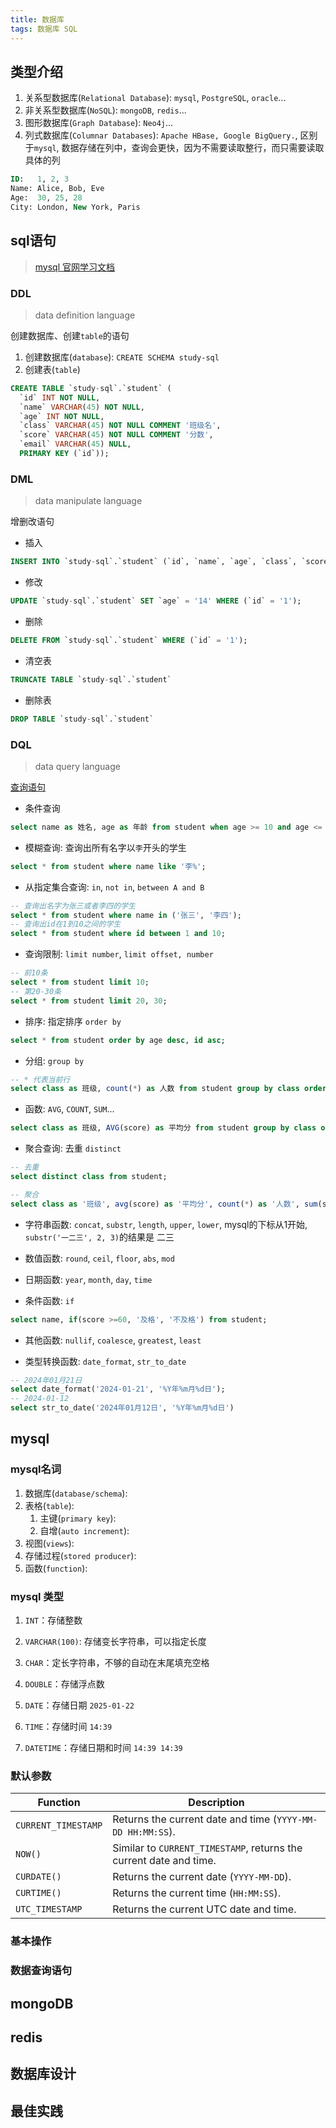 ```yaml
---
title: 数据库
tags: 数据库 SQL
---
```


## 类型介绍

1. 关系型数据库(`Relational Database`): `mysql`, `PostgreSQL`, `oracle`...
2. 非关系型数据库(`NoSQL`): `mongoDB`, `redis`...
3. 图形数据库(`Graph Database`): `Neo4j`...
4. 列式数据库(`Columnar Databases`): `Apache HBase, Google BigQuery.`, 区别于`mysql`, 数据存储在列中，查询会更快，因为不需要读取整行，而只需要读取具体的列

```sql
ID:   1, 2, 3
Name: Alice, Bob, Eve
Age:  30, 25, 28
City: London, New York, Paris
```
<!--more-->

## sql语句

> [mysql 官网学习文档](https://dev.mysql.com/doc/refman/8.0/en/select.html)

### DDL

> data definition language

创建数据库、创建`table`的语句

1. 创建数据库(`database`): `CREATE SCHEMA study-sql`
2. 创建表(`table`)

``` sql
CREATE TABLE `study-sql`.`student` (
  `id` INT NOT NULL,
  `name` VARCHAR(45) NOT NULL,
  `age` INT NOT NULL,
  `class` VARCHAR(45) NOT NULL COMMENT '班级名',
  `score` VARCHAR(45) NOT NULL COMMENT '分数',
  `email` VARCHAR(45) NULL,
  PRIMARY KEY (`id`));
```

### DML

> data manipulate language

增删改语句

- 插入

``` sql
INSERT INTO `study-sql`.`student` (`id`, `name`, `age`, `class`, `score`, `email`) VALUES ('1', 'jack', '12', '一班', 60 'abc@qq.com');
```

- 修改

```sql
UPDATE `study-sql`.`student` SET `age` = '14' WHERE (`id` = '1');
```

- 删除

```sql
DELETE FROM `study-sql`.`student` WHERE (`id` = '1');
```

- 清空表

```sql
TRUNCATE TABLE `study-sql`.`student`
```

- 删除表

``` sql
DROP TABLE `study-sql`.`student`
```

### DQL

> data query language

[查询语句](https://dev.mysql.com/doc/refman/8.0/en/built-in-function-reference.html)

- 条件查询

```sql
select name as 姓名, age as 年龄 from student when age >= 10 and age <= 30;
```

- 模糊查询: 查询出所有名字以`李`开头的学生

```sql
select * from student where name like '李%';
```

- 从指定集合查询: `in`, `not in`, `between A and B`

```sql
-- 查询出名字为张三或者李四的学生
select * from student where name in ('张三', '李四');
-- 查询出id在1到10之间的学生
select * from student where id between 1 and 10;
```

- 查询限制: `limit number`, `limit offset, number`

```sql
-- 前10条
select * from student limit 10;
-- 第20-30条
select * from student limit 20, 30;
```

- 排序: 指定排序 `order by`

```sql
select * from student order by age desc, id asc;
```

- 分组: `group by`

```sql
-- * 代表当前行
select class as 班级, count(*) as 人数 from student group by class order by 人数;
```

- 函数: `AVG`, `COUNT`, `SUM`...

```sql
select class as 班级, AVG(score) as 平均分 from student group by class order by 平均分 desc;
```

- 聚合查询: 去重 `distinct`

```sql
-- 去重
select distinct class from student;

-- 聚合
select class as '班级', avg(score) as '平均分', count(*) as '人数', sum(score) as '班级总分', min(score) as '最低分', max(score) as '最高分' from student_new group by class order by '最高分';
```

- 字符串函数: `concat`, `substr`, `length`, `upper`, `lower`, mysql的下标从1开始, `substr('一二三', 2, 3)`的结果是 二三

- 数值函数: `round`, `ceil`, `floor`, `abs`, `mod`

- 日期函数: `year`, `month`, `day`, `time`

- 条件函数: `if`

```sql
select name, if(score >=60, '及格', '不及格') from student;
```

- 其他函数: `nullif`, `coalesce`, `greatest`, `least`

- 类型转换函数: `date_format`, `str_to_date`

```sql
-- 2024年01月21日
select date_format('2024-01-21', '%Y年%m月%d日');
-- 2024-01-12
select str_to_date('2024年01月12日', '%Y年%m月%d日')
```

## mysql

### mysql名词

1. 数据库(`database/schema`):
2. 表格(`table`):
   1. 主键(`primary key`):
   2. 自增(`auto increment`):
3. 视图(`views`):
4. 存储过程(`stored producer`):
5. 函数(`function`):

### mysql 类型

1. `INT`：存储整数

2. `VARCHAR(100)`: 存储变长字符串，可以指定长度

3. `CHAR`：定长字符串，不够的自动在末尾填充空格

4. `DOUBLE`：存储浮点数

5. `DATE`：存储日期 `2025-01-22`

6. `TIME`：存储时间 `14:39`

7. `DATETIME`：存储日期和时间 `14:39 14:39`

### 默认参数

| Function | Description |
|----------|------------|
| `CURRENT_TIMESTAMP` | Returns the current date and time (`YYYY-MM-DD HH:MM:SS`). |
| `NOW()` | Similar to `CURRENT_TIMESTAMP`, returns the current date and time. |
| `CURDATE()` | Returns the current date (`YYYY-MM-DD`). |
| `CURTIME()` | Returns the current time (`HH:MM:SS`). |
| `UTC_TIMESTAMP` | Returns the current UTC date and time. |

### 基本操作

### 数据查询语句

## mongoDB

## redis

## 数据库设计

## 最佳实践
